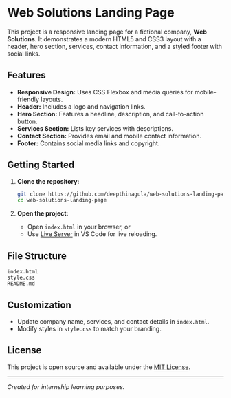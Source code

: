 # Web Solutions Landing Page

This project is a responsive landing page for a fictional company, **Web Solutions**. It demonstrates a modern HTML5 and CSS3 layout with a header, hero section, services, contact information, and a styled footer with social links.

## Features

- **Responsive Design:** Uses CSS Flexbox and media queries for mobile-friendly layouts.
- **Header:** Includes a logo and navigation links.
- **Hero Section:** Features a headline, description, and call-to-action button.
- **Services Section:** Lists key services with descriptions.
- **Contact Section:** Provides email and mobile contact information.
- **Footer:** Contains social media links and copyright.

## Getting Started

1. **Clone the repository:**
   ```bash
   git clone https://github.com/deepthinagula/web-solutions-landing-page.git
   cd web-solutions-landing-page
   ```

2. **Open the project:**
   - Open `index.html` in your browser, or
   - Use [Live Server](https://marketplace.visualstudio.com/items?itemName=ritwickdey.LiveServer) in VS Code for live reloading.

## File Structure

```
index.html
style.css
README.md
```

## Customization

- Update company name, services, and contact details in `index.html`.
- Modify styles in `style.css` to match your branding.

## License

This project is open source and available under the [MIT License](LICENSE).

---
*Created for internship learning purposes.*
